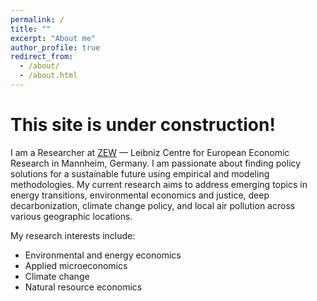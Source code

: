 ```yaml
---
permalink: /
title: ""
excerpt: "About me"
author_profile: true
redirect_from: 
  - /about/
  - /about.html
---
```


# This site is under construction!

I am a Researcher at [ZEW](https://www.zew.de/en/) — Leibniz Centre for European Economic Research in Mannheim, Germany. I am passionate about finding policy solutions for a sustainable future using empirical and modeling methodologies. My current research aims to address emerging topics in energy transitions, environmental economics and justice, deep decarbonization, climate change policy, and local air pollution across various geographic locations.

My research interests include:

- Environmental and energy economics
- Applied microeconomics
- Climate change
- Natural resource economics
